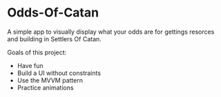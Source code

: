 # Odds-Of-Catan
A simple app to visually display what your odds are for gettings resorces and building in Settlers Of Catan.

Goals of this project:
* Have fun
* Build a UI without constraints
* Use the MVVM pattern
* Practice animations
